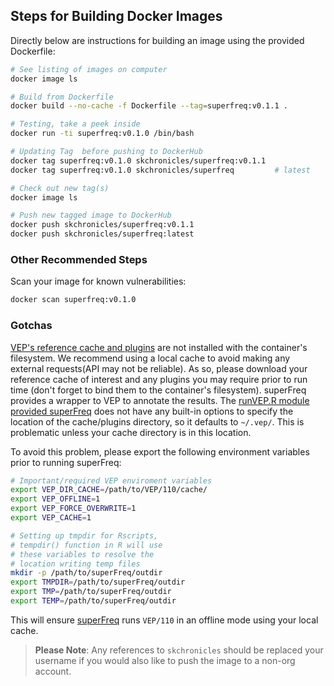 ## Steps for Building Docker Images

Directly below are instructions for building an image using the provided Dockerfile:

```bash
# See listing of images on computer
docker image ls

# Build from Dockerfile
docker build --no-cache -f Dockerfile --tag=superfreq:v0.1.1 .

# Testing, take a peek inside
docker run -ti superfreq:v0.1.0 /bin/bash

# Updating Tag  before pushing to DockerHub
docker tag superfreq:v0.1.0 skchronicles/superfreq:v0.1.1
docker tag superfreq:v0.1.0 skchronicles/superfreq         # latest

# Check out new tag(s)
docker image ls

# Push new tagged image to DockerHub
docker push skchronicles/superfreq:v0.1.1
docker push skchronicles/superfreq:latest
```

### Other Recommended Steps

Scan your image for known vulnerabilities:

```bash
docker scan superfreq:v0.1.0
```

### Gotchas

[VEP's reference cache and plugins](https://useast.ensembl.org/info/docs/tools/vep/script/vep_cache.html) are not installed with the container's filesystem. We recommend using a local cache to avoid making any external requests(API may not be reliable). As so, please download your reference cache of interest and any plugins you may require prior to run time (don't forget to bind them to the container's filesystem). superFreq provides a wrapper to VEP to annotate the results. The [runVEP.R module provided superFreq](https://github.com/ChristofferFlensburg/superFreq/blob/master/R/runVEP.R) does not have any built-in options to specify the location of the cache/plugins directory, so it defaults to `~/.vep/`. This is problematic unless your cache directory is in this location.

To avoid this problem, please export the following environment variables prior to running superFreq:
```bash
# Important/required VEP enviroment variables
export VEP_DIR_CACHE=/path/to/VEP/110/cache/
export VEP_OFFLINE=1
export VEP_FORCE_OVERWRITE=1
export VEP_CACHE=1

# Setting up tmpdir for Rscripts,
# tempdir() function in R will use
# these variables to resolve the 
# location writing temp files
mkdir -p /path/to/superFreq/outdir
export TMPDIR=/path/to/superFreq/outdir
export TMP=/path/to/superFreq/outdir
export TEMP=/path/to/superFreq/outdir
```

This will ensure [superFreq](https://github.com/ChristofferFlensburg/superFreq) runs `VEP/110` in an offline mode using your local cache. 

> **Please Note**: Any references to `skchronicles` should be replaced your username if you would also like to push the image to a non-org account.
